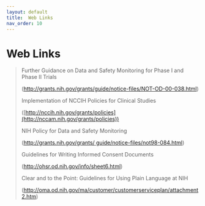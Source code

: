 ```yaml
---
layout: default
title:  Web Links
nav_order: 10
---
```


# Web Links

> Further Guidance on Data and Safety Monitoring for Phase I and Phase
> II Trials
>
> (<http://grants.nih.gov/grants/guide/notice-files/NOT-OD-00-038.html>)
>
> Implementation of NCCIH Policies for Clinical Studies
>
> ([http://nccih.nih.gov/grants/policies](http://nccam.nih.gov/grants/policies))
>
> NIH Policy for Data and Safety Monitoring
>
> ([http://grants.nih.gov/grants/
> guide/notice-files/not98-084.html](http://grants.nih.gov/grants/guide/notice-files/not98-084.html))
>
> Guidelines for Writing Informed Consent Documents
>
> (<http://ohsr.od.nih.gov/info/sheet6.html>)
>
> Clear and to the Point: Guidelines for Using Plain Language at NIH
>
> (<http://oma.od.nih.gov/ma/customer/customerserviceplan/attachment2.htm>)

